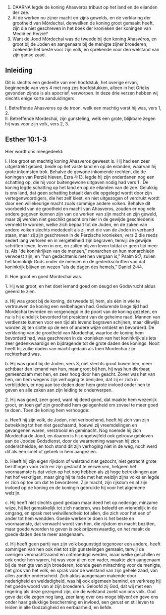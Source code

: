 1. DAARNA legde de koning Ahasvéros tribuut op het land en de eilanden der zee.
2. Al de werken nu zijner macht en zijns gewelds, en de verklaring der grootheid van Mórdechai, denwelken de koning groot gemaakt heeft, zijn die niet geschreven in het boek der kronieken der koningen van Medië en Perzië?
3. Want de Jood Mórdechai was de tweede bij den koning Ahasvéros, en groot bij de Joden en aangenaam bij de menigte zijner broederen, zoekende het beste voor zijn volk, en sprekende voor den welstand van zijn ganse zaad.

## Inleiding

Dit is slechts een gedeelte van een hoofdstuk, het overige ervan, beginnende van vers 4 met nog zes hoofdstukken, alleen in het Grieks gevonden zijnde is als apocrief, verworpen. In deze drie verzen hebben wij slechts enige korte aanduidingen:

I. Betreffende Ahasveros op de troon, welk een machtig vorst hij was, vers 1, 2.  
II. Betreffende Mordechaï, zijn gunsteling, welk een grote, blijkbare zegen hij was voor zijn volk, vers 2, 3.  

## Esther 10:1-3

Hier wordt ons meegedeeld:

I. Hoe groot en machtig koning Ahasveros geweest is. Hij had een zeer uitgestrekt gebied, beide op het vaste land en op de eilanden, waarvan hij grote inkomsten trok. Behalve de gewone inkomende rechten, die de koningen van Perzië hieven, Ezra 4:13, legde hij zijn onderdanen nog een schatting op, die hij voor buitengewone uitgaven nodig had vers 1 : De koning legde schatting op het land en op de eilanden van de zee. Gelukkig is ons land, dat geen schatting betaalt dan die opgelegd wordt door zijn vertegenwoordigers, die het zelf kiest, en niet uitgezogen of verdrukt wordt door een willekeurige macht zoals sommige andere volken. Behalve dit voorbeeld van de grootheid en macht van Ahasveros, zouden er nog vele andere gegeven kunnen zijn van de werken van zijn macht en zijn geweld, maar zij werden niet geschikt geacht om hier in de gewijde geschiedenis vermeld te worden, welke zich bepaalt tot de Joden, en de zaken van andere volken slechts mededeelt als zij met die van de Joden in verband staan, maar zij zijn geschreven in de Perzische kronieken, vers 2 die reeds sedert lang verloren en in vergetelheid zijn begraven, terwijl de gewijde schriften leven, leven in ere, en zullen blijven leven totdat er geen tijd meer is. Als "de koninkrijken van de mensen," monarchen en hun monarchieën verwoest zijn, en "hun gedachtenis met hen vergaan is," Psalm 9:7, zullen het koninkrijk Gods onder de mensen en de gedenkschriften van dat koninkrijk blijven en wezen "als de dagen des hemels," Daniel 2:44.

II. Hoe groot en goed Mordechaï was.

1\. Hij was groot, en het doet iemand goed om deugd en Godsvrucht aldus geëerd te zien.

a. Hij was groot bij de koning, de tweede bij hem, als één in wie te vertrouwen de koning een welbehagen had. Gedurende lange tijd had Mordechaï tevreden en vergenoegd in de poort van de koning gezeten, en nu is hij eindelijk bevorderd tot president van de geheime raad. Mannen van verdienste kunnen voor een tijd als levend begraven schijnen, maar dikwijls worden zij ten slotte op de een of andere wijze ontdekt en bevorderd. De verklaring van de grootheld van Mordechaï, waartoe de koning hem bevorderd had, was geschreven in de kronieken van het koninkrijk als iets zeer gedenkwaardigs en bijdragende tot de grote daden des konings. Nooit heeft hij zulke daden van macht gedaan als toen Mordechaï zijn rechterhand was.

b. Hij was groot bij de Joden, vers 3, niet slechts groot boven hen, meer achtbaar dan iemand van hun, maar groot bij hen, hij was hun dierbaar, gemeenzaam met hen, en zeer hoog door hen geacht. Zover was het van hen, om hem wegens zijn verhoging te benijden, dat zij er zich in verblijdden, er nog aan toe deden door hem grote invloed onder hen te geven en alle zaken aan zijn leiding te onderwerpen.

2\. Hij was goed, zeer goed, want hij deed goed, dat maakte hem wezenlijk groot, en toen gaf zijn grootheid hem gelegenheid om zoveel te meer goed te doen. Toen de koning hem verhoogde:

a. Heeft hij zijn volk, de Joden, niet verloochend, heeft hij zich van zijn betrekking tot hen niet geschaamd, hoewel zij vreemdelingen en gevangenen waren, verstrooid en geminacht. Nog noemde hij zich Mordechaï de Jood, en daarom is hij ongetwijfeld ook getrouw gebleven aan de Joodse Godsdienst, door de waarneming waarvan hij zich onderscheidde, en toch stond dit zijn verhoging niet in de weg, noch werd dit als een smet of gebrek in hem aangezien.

b. Heeft hij zijn eigen rijkdom of welstand niet gezocht, niet getracht grote bezittingen voor zich en zijn geslacht te verwerven, hetgeen het voornaamste is dat velen op het oog hebben als zij hoge betrekkingen aan het hof verkrijgen, maar ging hij te rade met het welzijn zijns volks en legde er zich op toe om dat te bevorderen. Zijn macht, zijn rijkdom en al zijn invloed op de koning en de koningin gebruikte hij voor het algemene welzijn.

c. Hij heeft niet slechts goed gedaan maar deed het op nederige, minzame wijze, hij liet gemakkelijk tot zich naderen, was beleefd en vriendelijk in de omgang, en sprak met welwillendheid tot allen, die zich voor het een of ander tot hem wendden. Goede werken te doen is het beste en voornaamste, dat verwacht wordt van hen, die rijkdom en macht bezitten, maar goede woorden te geven is ook prijzenswaardig, en het maakt de goede daden des te meer aangenaam.

d. Hij heeft geen partij van zijn volk begunstigd tegenover een andere, heeft sommigen van hen ook niet tot zijn gunstelingen gemaakt, terwijl de overigen veronachtzaamd en ontmoedigd werden, maar welke geschillen er ook onder hen waren, hij was voor allen een vader, maakte zich aangenaam bij de menigte van zijn broederen, toonde geen minachting voor de menigte, het gros van het volk, en sprak voor de welstand van zijn gehele zaad, van allen zonder onderscheid. Zich aldus aangenaam makende door nederigheid en weldadigheid, was hij ook algemeen bemind, en verkreeg hij het goede woord van al zijn broederen. Geloofd zij God, dat wij met een regering als deze gezegend zijn, die de welstand zoekt van ons volk. God geve dat die zegen nog lang, zeer lang over ons moge blijven! en geve ons onder haar gelukkige bescherming en invloed, een gerust en stil leven te leiden in alle Godzaligheid en eerbaarheid, en liefde.


 
